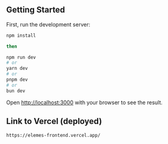 ## Getting Started

First, run the development server:

```bash
npm install

then

npm run dev
# or
yarn dev
# or
pnpm dev
# or
bun dev
```

Open [http://localhost:3000](http://localhost:3000) with your browser to see the result.

## Link to Vercel (deployed)

```bash
https://elemes-frontend.vercel.app/
```
